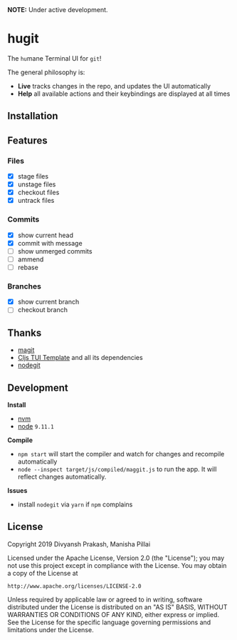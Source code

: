 <span style="backround-color: #AAAAAA">
    <b>NOTE:</b> Under active development.
</span>

# hugit

The `hu`mane Terminal UI for `git`!

The general philosophy is:
* **Live** tracks changes in the repo, and updates the UI automatically
* **Help** all available actions and their keybindings are displayed at all times

## Installation

## Features

### Files

- [x] stage files
- [x] unstage files
- [x] checkout files
- [x] untrack files

### Commits

- [x] show current head
- [x] commit with message
- [ ] show unmerged commits
- [ ] ammend
- [ ] rebase

### Branches

- [x] show current branch
- [ ] checkout branch

## Thanks

* [magit]()
* [Cljs TUI Template](https://github.com/eccentric-j/cljs-tui-template) and all its dependencies
* [nodegit]()

## Development

**Install**

- [nvm]()
- [node]() `9.11.1`

**Compile**

- `npm start` will start the compiler and watch for changes and recompile automatically
- `node --inspect target/js/compiled/maggit.js` to run the app. It will reflect changes automatically.

**Issues**

- install `nodegit` via `yarn` if `npm` complains

### 

## License
Copyright 2019 Divyansh Prakash, Manisha Pillai

Licensed under the Apache License, Version 2.0 (the "License");
you may not use this project except in compliance with the License.
You may obtain a copy of the License at

    http://www.apache.org/licenses/LICENSE-2.0

Unless required by applicable law or agreed to in writing, software
distributed under the License is distributed on an "AS IS" BASIS,
WITHOUT WARRANTIES OR CONDITIONS OF ANY KIND, either express or implied.
See the License for the specific language governing permissions and
limitations under the License.
